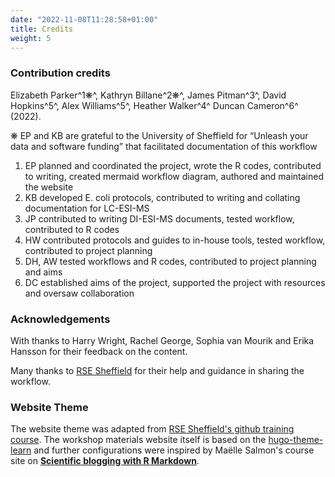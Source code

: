```yaml
---
date: "2022-11-08T11:28:58+01:00"
title: Credits
weight: 5
---
```


### Contribution credits
Elizabeth Parker^1❋^, Kathryn Billane^2❋^, James Pitman^3^, David Hopkins^5^, Alex Williams^5^, Heather Walker^4^ Duncan Cameron^6^ (2022).

❋ EP and KB are grateful to the University of Sheffield for “Unleash your data and software funding” that facilitated documentation of this workflow

1. EP planned and coordinated the project, wrote the R codes, contributed to writing, created mermaid workflow diagram, authored and maintained the website
2. KB developed E. coli protocols, contributed to writing and collating documentation for LC-ESI-MS
3. JP contributed to writing DI-ESI-MS documents, tested workflow, contributed to R codes
4. HW contributed protocols and guides to in-house tools, tested workflow, contributed to project planning
5. DH, AW tested workflows and R codes, contributed to project planning and aims
6. DC established aims of the project, supported the project with resources and oversaw collaboration

### Acknowledgements
With thanks to Harry Wright, Rachel George, Sophia van Mourik and Erika Hansson for their feedback on the content.

Many thanks to [RSE Sheffield](https://github.com/RSE-Sheffield) for their help and guidance in sharing the workflow.

### Website Theme

The website theme was adapted from [RSE Sheffield's github training course](https://github.com/RSE-Sheffield/git-github-zero-to-hero). The workshop materials website itself is based on the [hugo-theme-learn](https://github.com/matcornic/hugo-theme-learn) and further configurations were inspired by Maëlle Salmon's course site on [**Scientific blogging with R Markdown**](https://github.com/maelle/rmd-blogging-course).
